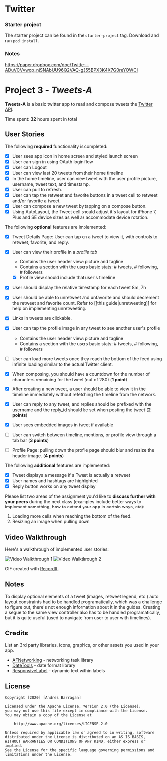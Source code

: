 # Twitter

### Starter project
The starter project can be found in the `starter-project` tag. Download and run `pod install`.


### Notes
https://paper.dropbox.com/doc/Twitter--ADuVCVvwop_njSNAbUU96Q2VAQ-g255BPX3K4X7G0reYOWCI
# Project 3 - *Tweets-A*

**Tweets-A** is a basic twitter app to read and compose tweets the [Twitter API](https://apps.twitter.com/).

Time spent: **32** hours spent in total

## User Stories

The following **required** functionality is completed:

- [x] User sees app icon in home screen and styled launch screen
- [x] User can sign in using OAuth login flow
- [x] User can Logout
- [x] User can view last 20 tweets from their home timeline
- [x] In the home timeline, user can view tweet with the user profile picture, username, tweet text, and timestamp.
- [x] User can pull to refresh.
- [x] User can tap the retweet and favorite buttons in a tweet cell to retweet and/or favorite a tweet.
- [x] User can compose a new tweet by tapping on a compose button.
- [x] Using AutoLayout, the Tweet cell should adjust it's layout for iPhone 7, Plus and SE device sizes as well as accommodate device rotation.

The following **optional** features are implemented:

- [x] Tweet Details Page: User can tap on a tweet to view it, with controls to retweet, favorite, and reply.
- [x] User can view their profile in a *profile tab*
  - Contains the user header view: picture and tagline
  - Contains a section with the users basic stats: # tweets, # following, # followers
  - [x] Profile view should include that user's timeline
- [x] User should display the relative timestamp for each tweet 8m, 7h
- [x] User should be able to unretweet and unfavorite and should decrement the retweet and favorite count. Refer to [[this guide|unretweeting]] for help on implementing unretweeting.
- [x] Links in tweets are clickable.
- [x] User can tap the profile image in any tweet to see another user's profile
  - Contains the user header view: picture and tagline
  - Contains a section with the users basic stats: # tweets, # following, # followers
- [ ] User can load more tweets once they reach the bottom of the feed using infinite loading similar to the actual Twitter client.
- [x] When composing, you should have a countdown for the number of characters remaining for the tweet (out of 280) (**1 point**)
- [x] After creating a new tweet, a user should be able to view it in the timeline immediately without refetching the timeline from the network.
- [x] User can reply to any tweet, and replies should be prefixed with the username and the reply_id should be set when posting the tweet (**2 points**)
- [x] User sees embedded images in tweet if available
- [ ] User can switch between timeline, mentions, or profile view through a tab bar (**3 points**)
- [ ] Profile Page: pulling down the profile page should blur and resize the header image. (**4 points**)


The following **additional** features are implemented:

- [x] Tweet displays a message if a Tweet is actually a retweet
- [x] User names and hashtags are highlighted
- [x] Reply button works on any tweet display

Please list two areas of the assignment you'd like to **discuss further with your peers** during the next class (examples include better ways to implement something, how to extend your app in certain ways, etc):

1. Loading more cells when reaching the bottom of the feed.
2. Resizing an image when pulling down

## Video Walkthrough

Here's a walkthrough of implemented user stories:

<img src='http://g.recordit.co/KD9pBwJfHZ.gif' title='Video Walkthrough 1' width='' alt='Video Walkthrough 1' />
<img src='http://g.recordit.co/3YJVm0pXpD.gif' title='Video Walkthrough 2' width='' alt='Video Walkthrough 2' />

GIF created with [RecordIt](https://recordit.co/).

## Notes

To display optional elements of a tweet (images, retweet legend, etc.) auto layout constraints had to be handled programatically, which was a challenge to figure out, there's not enough information about it in the guides. Creating a segue to the same view controller also has to be handled programatically, but it is quite useful (used to navigate from user to user with timelines).

## Credits

List an 3rd party libraries, icons, graphics, or other assets you used in your app.

- [AFNetworking](https://github.com/AFNetworking/AFNetworking) - networking task library
- [DateTools](https://github.com/MatthewYork/DateTools) - date format library
- [ResponsiveLabel](hhttps://cocoapods.org/pods/ResponsiveLabel) - dynamic text within labels

## License

    Copyright [2020] [Andres Barragan]

    Licensed under the Apache License, Version 2.0 (the License);
    you may not use this file except in compliance with the License.
    You may obtain a copy of the License at

        http://www.apache.org/licenses/LICENSE-2.0

    Unless required by applicable law or agreed to in writing, software
    distributed under the License is distributed on an AS IS BASIS,
    WITHOUT WARRANTIES OR CONDITIONS OF ANY KIND, either express or implied.
    See the License for the specific language governing permissions and
    limitations under the License.
